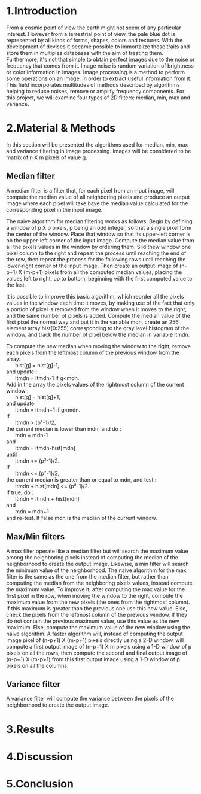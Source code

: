 # 1.Introduction

From a cosmic point of view the earth might not seem of any particular interest. However from a terrestrial point of view, the pale blue dot is represented by all kinds of forms, shapes, colors and textures. With the development of devices it became possible to immortalize those traits and store them in multiples databases with the aim of treating them. Furthermore, it's not that simple to obtain perfect images due to the noise or frequency that comes from it. Image noise is random variation of brightness or color information in images. Image processing is a method to perform some operations on an image, in order to extract useful information from it. This field incorporates multitudes of methods described by algorithms helping to reduce noises, remove or amplify frequency components. For this project, we will examine four types of 2D filters: median, min, max and variance.






# 2.Material & Methods

In this section will be presented the algorithms used for median, min, max and variance filtering in image processing. Images will be considered to be matrix of n X m pixels of value g.

## Median filter

A median filter is a filter that, for each pixel from an input image, will compute the median value of all  neighboring pixels and produce an output image where each pixel will take have the median value calculated for the corresponding pixel in the input image.

The naive algorithm for median filtering works as follows. Begin by defining a window of p X p pixels, p being an odd integer, so that a single pixel form the center of the window. Place that window so that its upper-left corner is on the upper-left corner of the input image. Compute the median value from all the pixels values in the window by ordering them. Slid thew window one pixel column to the right and repeat the process until reaching the end of the row, then repeat the process for the following rows until reaching the lower-right corner of the input image. Then create an output image of (n-p+1) X (m-p+1) pixels from all the computed median values, placing the values left to right, up to bottom, beginning with the first computed value to the last.

It is possible to improve this basic algorithm, which reorder all the pixels values in the window each time it moves, by making use of the fact that only a portion of pixel is removed from the window when it moves to the right, and the same number of pixels is added. Compute the median value of the first pixel the normal way and put it in the variable mdn, create an 256 element array hist[0:255] corresponding to the gray level histogram of the window, and track the number of pixel below the median in variable ltmdn.

To compute the new median when moving the window to the right, remove each pixels from the leftmost column of the previous window from the array:   
&nbsp;&nbsp;&nbsp;&nbsp;&nbsp;&nbsp;hist[g] = hist[g]-1,  
and update :   
&nbsp;&nbsp;&nbsp;&nbsp;&nbsp;&nbsp;ltmdn = ltmdn-1 if g<mdn.  
Add in the array the pixels values of the rightmost column of the current window :    
&nbsp;&nbsp;&nbsp;&nbsp;&nbsp;&nbsp;hist[g] = hist[g]+1,  
and update   
&nbsp;&nbsp;&nbsp;&nbsp;&nbsp;&nbsp;ltmdn = ltmdn+1 if g<mdn.  
If  
&nbsp;&nbsp;&nbsp;&nbsp;&nbsp;&nbsp;ltmdn > (p²-1)/2,  
the current median is lower than mdn, and do :   
&nbsp;&nbsp;&nbsp;&nbsp;&nbsp;&nbsp;mdn = mdn-1   
and   
&nbsp;&nbsp;&nbsp;&nbsp;&nbsp;&nbsp;ltmdn = ltmdn-hist[mdn]  
until :  
&nbsp;&nbsp;&nbsp;&nbsp;&nbsp;&nbsp;ltmdn <= (p²-1)/2.   
If   
&nbsp;&nbsp;&nbsp;&nbsp;&nbsp;&nbsp;ltmdn <= (p²-1)/2,  
the current median is greater than or equal to mdn, and test :   
&nbsp;&nbsp;&nbsp;&nbsp;&nbsp;&nbsp;ltmdn + hist[mdn] <= (p²-1)/2.   
If true, do :   
&nbsp;&nbsp;&nbsp;&nbsp;&nbsp;&nbsp;ltmdn = ltmdn + hist[mdn]   
and   
&nbsp;&nbsp;&nbsp;&nbsp;&nbsp;&nbsp;mdn = mdn+1   
and re-test. If false mdn is the median of the current window.

## Max/Min filters

A max filter operate like a median filter but will search the maximum value among the neighboring pixels instead of computing the median of the neighborhood to create the output image. Likewise, a min filter will search the minimum value of the neighborhood.
The naive algorithm for the max filter is the same as the one from the median filter, but rather than computing the median from the neighboring pixels values, instead compute the maximum value. To improve it, after computing the max value for the first pixel in the row, when moving the window to the right, compute the maximum value from the new pixels (the ones from the rightmost column). If this maximum is greater than the previous one use this new value. Else, check the pixels from the leftmost column of the previous window. If they do not contain the previous maximum value, use this value as the new maximum. Else, compute the maximum value of the new window using the naive algorithm.
A faster algorithm will, instead of computing the output image pixel of (n-p+1) X (m-p+1) pixels directly using a 2-D window, will compute a first output image of (n-p+1) X m pixels using a 1-D window of p pixels on all the rows, then compute the second and final output image of (n-p+1) X (m-p+1) from this first output image using a 1-D window of p pixels on all the columns.

## Variance filter

A variance filter will compute the variance between the pixels of the neighborhood to create the output image.

# 3.Results

# 4.Discussion

# 5.Conclusion
